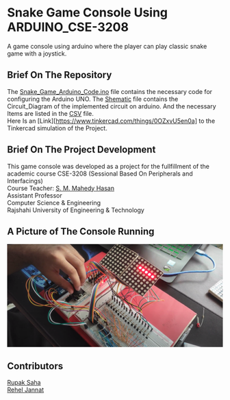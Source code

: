 # Snake Game Console Using ARDUINO_CSE-3208
 A game console using arduino where the player can play classic snake game with a joystick.</br>
## Brief On The Repository
The [Snake_Game_Arduino_Code.ino](https://github.com/rupak10987/Snake-Game-Console-Using-ARDUINO_CSE-3208/blob/30bcbcf54c76bdbe9eba636f8bd59e56ccae1904/Snake_Game_Arduino_Code/Snake_Game_Arduino_Code.ino) file contains the necessary code for configuring the Arduino UNO. The [Shematic](https://github.com/rupak10987/Snake-Game-Console-Using-ARDUINO_CSE-3208/blob/30bcbcf54c76bdbe9eba636f8bd59e56ccae1904/documentation_materials/Snake_game_Schematic.pdf) file contains the Circuit_Diagram of the implemented circuit on arduino. And the necessary Items are listed in the 
[CSV](https://github.com/rupak10987/Snake-Game-Console-Using-ARDUINO_CSE-3208/blob/30bcbcf54c76bdbe9eba636f8bd59e56ccae1904/documentation_materials/bom.csv) file.</br>
Here Is an [Link][https://www.tinkercad.com/things/0OZxvU5en0a] to the Tinkercad simulation of the Project.
## Brief On The Project Development
This game console was developed as a project for the fullfillment of the academic course CSE-3208 (Sessional Based On Peripherals and Interfacings) </br>
Course Teacher: [S. M. Mahedy Hasan](https://www.cse.ruet.ac.bd/mahedycseruet)</br>
Assistant Professor</br>
Computer Science & Engineering</br>
Rajshahi University of Engineering & Technology
## A Picture of The Console Running
![A Picture of The Console Running](https://github.com/rupak10987/Snake-Game-Console-Using-ARDUINO_CSE-3208/blob/30bcbcf54c76bdbe9eba636f8bd59e56ccae1904/documentation_materials/Snap.PNG)</br>
## Contributors
[Rupak Saha](https://github.com/rupak10987)</br>
[Rehel Jannat](https://www.linkedin.com/in/rehel-zannat/)</br>
